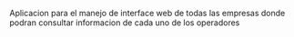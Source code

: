 Aplicacion para el manejo de interface web de todas las empresas donde podran consultar informacion de cada uno de los operadores
